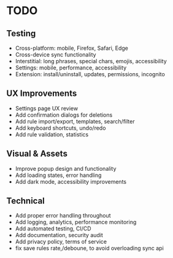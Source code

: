 # TODO

## Testing

- Cross-platform: mobile, Firefox, Safari, Edge
- Cross-device sync functionality
- Interstitial: long phrases, special chars, emojis, accessibility
- Settings: mobile, performance, accessibility
- Extension: install/uninstall, updates, permissions, incognito

## UX Improvements

- Settings page UX review
- Add confirmation dialogs for deletions
- Add rule import/export, templates, search/filter
- Add keyboard shortcuts, undo/redo
- Add rule validation, statistics

## Visual & Assets

- Improve popup design and functionality
- Add loading states, error handling
- Add dark mode, accessibility improvements

## Technical

- Add proper error handling throughout
- Add logging, analytics, performance monitoring
- Add automated testing, CI/CD
- Add documentation, security audit
- Add privacy policy, terms of service
- fix save rules rate,/deboune, to avoid overloading sync api
